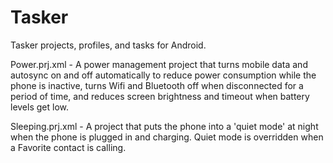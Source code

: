 Tasker
======

Tasker projects, profiles, and tasks for Android.

Power.prj.xml - A power management project that turns mobile data and autosync on and off automatically to reduce power consumption while the phone is inactive, turns Wifi and Bluetooth off when disconnected for a period of time, and reduces screen brightness and timeout when battery levels get low.

Sleeping.prj.xml - A project that puts the phone into a 'quiet mode' at night when the phone is plugged in and charging.  Quiet mode is overridden when a Favorite contact is calling.
